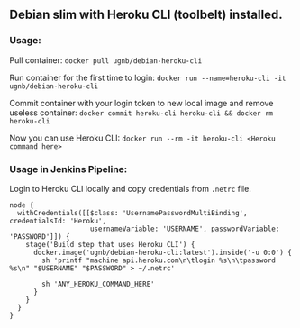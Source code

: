 ## Debian slim with Heroku CLI (toolbelt) installed.

### Usage:

Pull container:
`docker pull ugnb/debian-heroku-cli`

Run container for the first time to login:
`docker run --name=heroku-cli -it ugnb/debian-heroku-cli`

Commit container with your login token to new local image and remove useless container:
`docker commit heroku-cli heroku-cli && docker rm heroku-cli`

Now you can use Heroku CLI:
`docker run --rm -it heroku-cli <Heroku command here>`


### Usage in Jenkins Pipeline:
Login to Heroku CLI locally and copy credentials from `.netrc` file.
```
node {
  withCredentials([[$class: 'UsernamePasswordMultiBinding', credentialsId: 'Heroku',
                    usernameVariable: 'USERNAME', passwordVariable: 'PASSWORD']]) {
    stage('Build step that uses Heroku CLI') {
      docker.image('ugnb/debian-heroku-cli:latest').inside('-u 0:0') {
        sh 'printf "machine api.heroku.com\n\tlogin %s\n\tpassword %s\n" "$USERNAME" "$PASSWORD" > ~/.netrc'

        sh 'ANY_HEROKU_COMMAND_HERE'
      } 
    }
  }
} 
```
